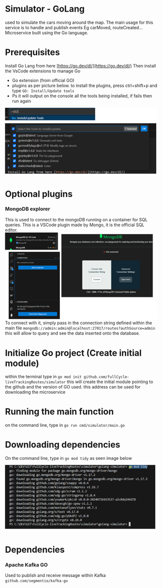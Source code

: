 # Simulator - GoLang

used to simulate the cars moving around the map. The main usage for this service is to handle and publish events Eg carMoved, routeCreated...
Microservice built using the Go language.

# Prerequisites
Install Go Lang from here [https://go.dev/dl/](https://go.dev/dl/)
Then install the VsCode extensions to manage Go
* Go extension (from official GO)
* plugins as per picture below. to install the plugins, press ctrl+shift+p and type `GO: Install/Update tools`
* Ps it will output on the console all the tools being installed, if fails then run again

![Install GO plugin and tools.png](../images/image1-installGOAndTools.png)

# Optional plugins
### MongoDB explorer
This is used to connect to the mongoDB running on a container for SQL queries. This is a VSCode plugin made by Mongo, it is the official SQL editor.
![Install MongoDB extension.png](../images/image3-mongoDBExtension.png)
To connect with it, simply pass in the connection string defined within the main file `mongodb://admin:admin@localhost:27017/routes?authSource=admin` 
this will allow to query and see the data inserted onto the database.

# Initialize Go project (Create initial module)
within the terminal type in `go mod init github.com/fullCycle-liveTrackingRoutes/simulator` 
this will create the initial module pointing to the github and the version of GO used. this address can be used for downloading the microservice


# Running the main function
on the command line, type in `go run cmd/simulator/main.go`

# Downloading dependencies
On the command line, type in `go mod tidy` as seen image below

![Install dependencies.png](../images/image2-installDependencies.png)


# Dependencies
### Apache Kafka GO
Used to publish and receive message within Kafka
`github.com/segmentio/kafka-go`

